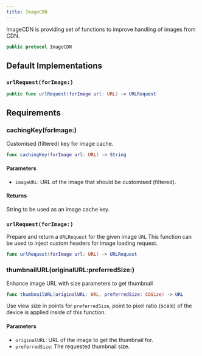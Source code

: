 ```yaml
---
title: ImageCDN
---
```


ImageCDN is providing set of functions to improve handling of images from CDN.

``` swift
public protocol ImageCDN 
```

## Default Implementations

### `urlRequest(forImage:)`

``` swift
public func urlRequest(forImage url: URL) -> URLRequest 
```

## Requirements

### cachingKey(forImage:​)

Customised (filtered) key for image cache.

``` swift
func cachingKey(forImage url: URL) -> String
```

#### Parameters

  - `imageURL`: URL of the image that should be customised (filtered).

#### Returns

String to be used as an image cache key.

### `urlRequest(forImage:​)`

Prepare and return a `URLRequest` for the given image `URL`
This function can be used to inject custom headers for image loading request.

``` swift
func urlRequest(forImage url: URL) -> URLRequest
```

### thumbnailURL(originalURL:​preferredSize:​)

Enhance image URL with size parameters to get thumbnail

``` swift
func thumbnailURL(originalURL: URL, preferredSize: CGSize) -> URL
```

Use view size in points for `preferredSize`, point to pixel ratio (scale) of the device is applied inside of this function.

#### Parameters

  - `originalURL`: URL of the image to get the thumbnail for.
  - `preferredSize`: The requested thumbnail size.
